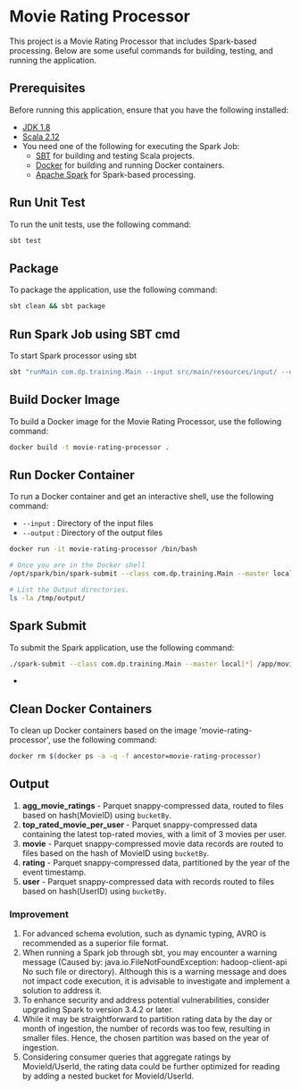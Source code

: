 # Movie Rating Processor

This project is a Movie Rating Processor that includes Spark-based processing. Below are some useful commands for building, testing, and running the application.

## Prerequisites

Before running this application, ensure that you have the following installed:
- [JDK 1.8](https://www.oracle.com/java/technologies/javase/javase-jdk8-downloads.html)
- [Scala 2.12](https://www.scala-lang.org/download/2.12.14.html)
- You need one of the following for executing the Spark Job:
    - [SBT](https://www.scala-sbt.org/download.html) for building and testing Scala projects.
    - [Docker](https://www.docker.com/get-started) for building and running Docker containers.
    - [Apache Spark](https://spark.apache.org/downloads.html) for Spark-based processing.


## Run Unit Test

To run the unit tests, use the following command:
```bash
sbt test
```

## Package

To package the application, use the following command:
```bash
sbt clean && sbt package
```

## Run Spark Job using SBT cmd
To start Spark processor using sbt
```bash
sbt "runMain com.dp.training.Main --input src/main/resources/input/ --output src/main/resources/output/"
```

## Build Docker Image

To build a Docker image for the Movie Rating Processor, use the following command:
```bash
docker build -t movie-rating-processor .
```

## Run Docker Container

To run a Docker container and get an interactive shell, use the following command:
* `--input` : Directory of the input files
* `--output` : Directory of the output files
```bash
docker run -it movie-rating-processor /bin/bash

# Once you are in the Docker shell
/opt/spark/bin/spark-submit --class com.dp.training.Main --master local[*] /app/movie-rating-processor.jar --input /app/input/ --output /tmp/output/

# List the Output directories.
ls -la /tmp/output/
```

## Spark Submit
To submit the Spark application, use the following command:
```bash
./spark-submit --class com.dp.training.Main --master local[*] /app/movie-rating-processor.jar --input /app/input/ --output /tmp/output/ 
```
* 

## Clean Docker Containers

To clean up Docker containers based on the image 'movie-rating-processor', use the following command:
```bash
docker rm $(docker ps -a -q -f ancestor=movie-rating-processor)
```

## Output
1. **agg_movie_ratings** - Parquet snappy-compressed data, routed to files based on hash(MovieID) using `bucketBy`.
2. **top_rated_movie_per_user** - Parquet snappy-compressed data containing the latest top-rated movies, with a limit of 3 movies per user. 
3. **movie** - Parquet snappy-compressed movie data records are routed to files based on the hash of MovieID using `bucketBy`. 
4. **rating** - Parquet snappy-compressed data, partitioned by the year of the event timestamp.  
5. **user** - Parquet snappy-compressed data with records routed to files based on hash(UserID) using `bucketBy`.

### Improvement
1. For advanced schema evolution, such as dynamic typing, AVRO is recommended as a superior file format.
2. When running a Spark job through sbt, you may encounter a warning message (Caused by: java.io.FileNotFoundException: hadoop-client-api No such file or directory). Although this is a warning message and does not impact code execution, it is advisable to investigate and implement a solution to address it.
3. To enhance security and address potential vulnerabilities, consider upgrading Spark to version 3.4.2 or later.
4. While it may be straightforward to partition rating data by the day or month of ingestion, the number of records was too few, resulting in smaller files. Hence, the chosen partition was based on the year of ingestion. 
5. Considering consumer queries that aggregate ratings by MovieId/UserId, the rating data could be further optimized for reading by adding a nested bucket for MovieId/UserId. 
